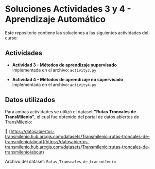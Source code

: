 # Soluciones Actividades 3 y 4 - Aprendizaje Automático

Este repositorio contiene las soluciones a las siguientes actividades del curso:

## Actividades

- **Actividad 3 - Métodos de aprendizaje supervisado**  
  Implementada en el archivo: `activity3.py`

- **Actividad 4 - Métodos de aprendizaje no supervisado**  
  Implementada en el archivo: `activity4.py`

## Datos utilizados

Para ambas actividades se utilizó el dataset **"Rutas Troncales de TransMilenio"**, el cual fue obtenido del portal de datos abiertos de TransMilenio:

🔗 [https://datosabiertos-transmilenio.hub.arcgis.com/datasets/Transmilenio::rutas-troncales-de-transmilenio/about](https://datosabiertos-transmilenio.hub.arcgis.com/datasets/Transmilenio::rutas-troncales-de-transmilenio/about)

Archivo del dataset: `Rutas_Transcales_de_transmilenio`

